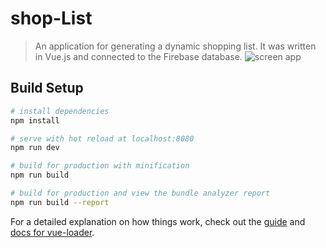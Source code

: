 # shop-List

> An application for generating a dynamic shopping list. It was written in Vue.js and connected to the Firebase database. 
> <img src="https://rpodraza.pl/img/projekty/shop-list-app.png" alt="screen app" />

## Build Setup

``` bash
# install dependencies
npm install

# serve with hot reload at localhost:8080
npm run dev

# build for production with minification
npm run build

# build for production and view the bundle analyzer report
npm run build --report
```

For a detailed explanation on how things work, check out the [guide](http://vuejs-templates.github.io/webpack/) and [docs for vue-loader](http://vuejs.github.io/vue-loader).
